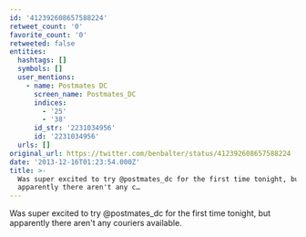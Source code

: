 ```yaml
---
id: '412392608657588224'
retweet_count: '0'
favorite_count: '0'
retweeted: false
entities:
  hashtags: []
  symbols: []
  user_mentions:
    - name: Postmates DC
      screen_name: Postmates_DC
      indices:
        - '25'
        - '38'
      id_str: '2231034956'
      id: '2231034956'
  urls: []
original_url: https://twitter.com/benbalter/status/412392608657588224
date: '2013-12-16T01:23:54.000Z'
title: >-
  Was super excited to try @postmates_dc for the first time tonight, but
  apparently there aren't any c…
---
```


Was super excited to try @postmates_dc for the first time tonight, but apparently there aren't any couriers available.